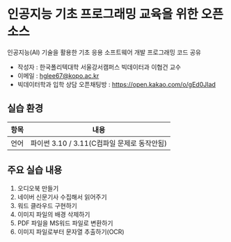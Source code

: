 # 인공지능 기초 프로그래밍 교육을 위한 오픈소스

인공지능(AI) 기술을 활용한 기초 응용 소프트웨어 개발 프로그래밍 코드 공유

* 작성자 : 한국폴리텍대학 서울강서캠퍼스 빅데이터과 이협건 교수
* 이메일 : hglee67@kopo.ac.kr
* 빅데이터학과 입학 상담 오픈채팅방 : https://open.kakao.com/o/gEd0JIad

## 실습 환경

| 항목 | 내용                                    |
| -------             | -------------------------------------------- |
| 언어                | 파이썬 3.10  / 3.11(C컴파일 문제로 동작안됨)


## 주요 실습 내용
01. 오디오북 만들기
02. 네이버 신문기사 수집해서 읽어주기
03. 워드 클라우드 구현하기
04. 이미지 파일의 배경 삭제하기
05. PDF 파일을 MS워드 파일로 변환하기
06. 이미지 파일로부터 문자열 추출하기(OCR)
